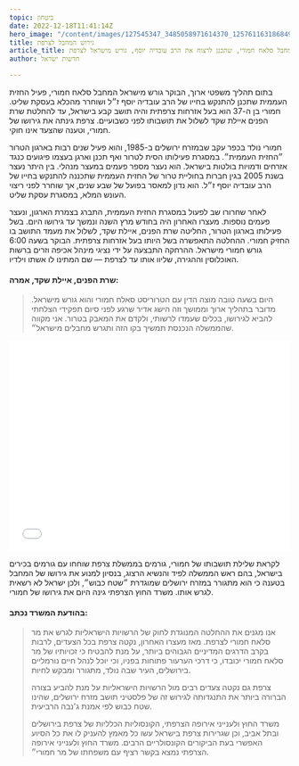 ```yaml
---
topic: ביטחון
date: 2022-12-18T11:41:14Z
hero_image: "/content/images/127545347_3485058971614370_1257611631868495624_n.jpg"
title: גירוש המחבל לצרפת
article_title: המחבל סלאח חמורי, שתכנן לרצוח את הרב עובדיה יוסף, גורש מישראל לצרפת
author: חדשות ישראל

---
```

בתום תהליך משפטי ארוך, הבוקר גורש מישראל המחבל סלאח חמורי, פעיל החזית העממית שתכנן להתנקש בחייו של הרב עובדיה יוסף ז״ל ושוחרר מהכלא בעסקת שליט. חמורי בן ה-37 הוא בעל אזרחות צרפתית והיה תושב קבע בישראל, עד להחלטת שרת הפנים איילת שקד לשלול את תושבותו לפני כשבועיים. צרפת גינתה את גירושו של חמורי, וטענה שהצעד אינו חוקי.

חמורי נולד בכפר עקב שבמזרח ירושלים ב-1985, והוא פעיל שנים רבות בארגון הטרור ״החזית העממית״. במסגרת פעילותו הסית לטרור ואף תכנן וארגן בעצמו פיגועים כנגד אזרחים ודמויות בולטות בישראל. הוא נעצר מספר פעמים במעצר מנהלי. בין היתר נעצר בשנת 2005 בגין חברות בחוליית טרור של החזית העממית שתכננה להתנקש בחייו של הרב עובדיה יוסף ז״ל. הוא נדון למאסר בפועל של שבע שנים, אך שוחרר לפני ריצוי העונש המלא, במסגרת עסקת שליט.

לאחר שחרורו שב לפעול במסגרת החזית העממית, התברג בצמרת הארגון, ונעצר פעמים נוספות. מעצרו האחרון היה בחודש מרץ השנה ונמשך עד גירושו היום. בשל פעילותו בארגון הטרור, החליטה שרת הפנים, איילת שקד, לשלול את מעמד התושב בו החזיק חמורי. ההחלטה התאפשרה בשל היותו בעל אזרחות צרפתית. הבוקר בשעה 6:00 גורש חמורי מישראל. ההרחקה התבצעה על ידי נציגי מינהל אכיפה וזרים ברשות האוכלוסין וההגירה, שליוו אותו עד לצרפת — שם המתינו לו אשתו וילדיו.

#### שרת הפנים, איילת שקד, אמרה:

> היום בשעה טובה מוצה הדין עם הטרוריסט סאלח חמורי והוא גורש מישראל. מדובר בתהליך ארוך וממושך וזה הישג אדיר שרגע לפני סיום תפקידי הצלחתי להביא לגירושו, בכלים שעמדו לרשותי, ולקדם את המאבק בטרור. אני מקווה שהממשלה הנכנסת תמשיך בקו הזה ותגרש מחבלים מישראל״.

<div style="padding:75% 0 0 0;position:relative;"><iframe src="[https://player.vimeo.com/video/782235987?h=425b9943b9&amp;badge=0&amp;autopause=0&amp;player_id=0&amp;app_id=58479](https://player.vimeo.com/video/782235987?h=425b9943b9&amp;badge=0&amp;autopause=0&amp;player_id=0&amp;app_id=58479 "https://player.vimeo.com/video/782235987?h=425b9943b9&amp;badge=0&amp;autopause=0&amp;player_id=0&amp;app_id=58479")" frameborder="0" allow="autoplay; fullscreen; picture-in-picture" allowfullscreen style="position:absolute;top:0;left:0;width:100%;height:100%;" title="שרת הפנים, איילת שקד"></iframe></div>

לקראת שלילת תושבותו של חמורי, גורמים בממשלת צרפת שוחחו עם גורמים בכירים בישראל, בהם ראש הממשלה לפיד והנשיא הרצוג, בנסיון למנוע את גירושו של המחבל בטענה כי הוא מתגורר במזרח ירושלים שמוגדרת ״שטח כבוש״, ולכן ישראל לא רשאית לגרש אותו. משרד החוץ הצרפתי גינה היום את גירושו של חמורי.

#### בהודעת המשרד נכתב:

> אנו מגנים את ההחלטה המנוגדת לחוק של הרשויות הישראליות לגרש את מר סלאח חמורי לצרפת. מאז מעצרו האחרון, נקטה צרפת בכל הצעדים, לרבות בקרב הדרגים המדיניים הגבוהים ביותר, על מנת להבטיח כי זכויותיו של מר סלאח חמורי יכובדו, כי דרכי הערעור פתוחות בפניו, וכי יוכל לנהל חיים נורמליים בירושלים, העיר שבה נולד, מתגורר ומבקש לחיות.
>
> צרפת גם נקטה צעדים רבים מול הרשויות הישראליות על מנת להביע בצורה הברורה ביותר את התנגדותה לגירוש זה של פלסטיני תושב מזרח ירושלים, שהינו שטח כבוש לפי אמנת ג'נבה הרביעית.
>
> משרד החוץ ולענייני אירופה הצרפתי, הקונסוליות הכלליות של צרפת בירושלים ובתל אביב, וכן שגרירות צרפת בישראל עשו כל מאמץ להעניק לו את כל הסיוע האפשרי בעת הביקורים הקונסולריים הרבים. משרד החוץ ולענייני אירופה הצרפתי נמצא בקשר רציף עם משפחתו של מר חמורי״.
